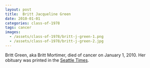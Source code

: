 ```yaml
---
layout: post
title:  Britt Jacqueline Green
date: 2010-01-01
categories: class-of-1978
tags: cancer
images:
  - /assets/class-of-1978/britt-j-green-1.png
  - /assets/class-of-1978/britt-j-green-2.jpg
---
```

Britt Green, aka Britt Mortimer, died of cancer on January 1, 2010. Her obituary was printed in the [Seattle Times](http://tinyurl.com/kt2jllq).
